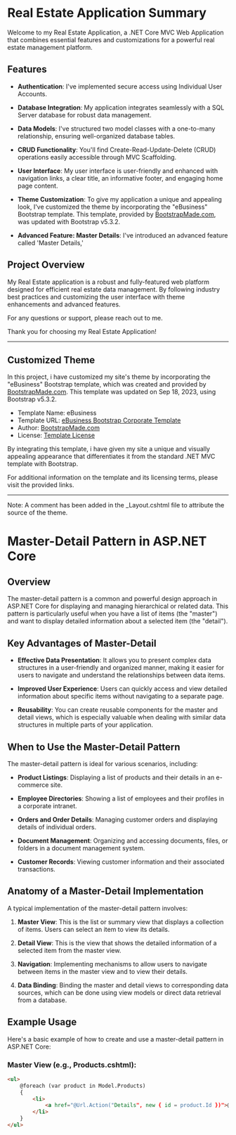 ﻿# Real Estate Application Summary

Welcome to my Real Estate Application, a .NET Core MVC Web Application that combines essential features and customizations for a powerful real estate management platform.

## Features

- **Authentication**: I've implemented secure access using Individual User Accounts.

- **Database Integration**: My application integrates seamlessly with a SQL Server database for robust data management.

- **Data Models**: I've structured two model classes with a one-to-many relationship, ensuring well-organized database tables.

- **CRUD Functionality**: You'll find Create-Read-Update-Delete (CRUD) operations easily accessible through MVC Scaffolding.

- **User Interface**: My user interface is user-friendly and enhanced with navigation links, a clear title, an informative footer, and engaging home page content.

- **Theme Customization**: To give my application a unique and appealing look, I've customized the theme by incorporating the "eBusiness" Bootstrap template. This template, provided by [BootstrapMade.com](https://bootstrapmade.com/), was updated with Bootstrap v5.3.2.

- **Advanced Feature: Master Details**: I've introduced an advanced feature called 'Master Details,'

## Project Overview

My Real Estate application is a robust and fully-featured web platform designed for efficient real estate data management. By following industry best practices and customizing the user interface with theme enhancements and advanced features.

For any questions or support, please reach out to me.

Thank you for choosing my Real Estate Application!

---


## Customized Theme

In this project, i have customized my site's theme by incorporating the "eBusiness" Bootstrap template, which was created and provided by [BootstrapMade.com](https://bootstrapmade.com/). This template was updated on Sep 18, 2023, using Bootstrap v5.3.2.

- Template Name: eBusiness
- Template URL: [eBusiness Bootstrap Corporate Template](https://bootstrapmade.com/ebusiness-bootstrap-corporate-template/)
- Author: [BootstrapMade.com](https://bootstrapmade.com/)
- License: [Template License](https://bootstrapmade.com/license/)

By integrating this template, i have given my site a unique and visually appealing appearance that differentiates it from the standard .NET MVC template with Bootstrap.

For additional information on the template and its licensing terms, please visit the provided links.

---

Note: A comment has been added in the _Layout.cshtml file to attribute the source of the theme.



# Master-Detail Pattern in ASP.NET Core

## Overview

The master-detail pattern is a common and powerful design approach in ASP.NET Core for displaying and managing hierarchical or related data. This pattern is particularly useful when you have a list of items (the "master") and want to display detailed information about a selected item (the "detail").

## Key Advantages of Master-Detail

- **Effective Data Presentation**: It allows you to present complex data structures in a user-friendly and organized manner, making it easier for users to navigate and understand the relationships between data items.

- **Improved User Experience**: Users can quickly access and view detailed information about specific items without navigating to a separate page.

- **Reusability**: You can create reusable components for the master and detail views, which is especially valuable when dealing with similar data structures in multiple parts of your application.

## When to Use the Master-Detail Pattern

The master-detail pattern is ideal for various scenarios, including:

- **Product Listings**: Displaying a list of products and their details in an e-commerce site.

- **Employee Directories**: Showing a list of employees and their profiles in a corporate intranet.

- **Orders and Order Details**: Managing customer orders and displaying details of individual orders.

- **Document Management**: Organizing and accessing documents, files, or folders in a document management system.

- **Customer Records**: Viewing customer information and their associated transactions.

## Anatomy of a Master-Detail Implementation

A typical implementation of the master-detail pattern involves:

1. **Master View**: This is the list or summary view that displays a collection of items. Users can select an item to view its details.

2. **Detail View**: This is the view that shows the detailed information of a selected item from the master view.

3. **Navigation**: Implementing mechanisms to allow users to navigate between items in the master view and to view their details.

4. **Data Binding**: Binding the master and detail views to corresponding data sources, which can be done using view models or direct data retrieval from a database.

## Example Usage

Here's a basic example of how to create and use a master-detail pattern in ASP.NET Core:

### Master View (e.g., Products.cshtml):

```html
<ul>
    @foreach (var product in Model.Products)
    {
        <li>
            <a href="@Url.Action("Details", new { id = product.Id })">@product.Name</a>
        </li>
    }
</ul>
